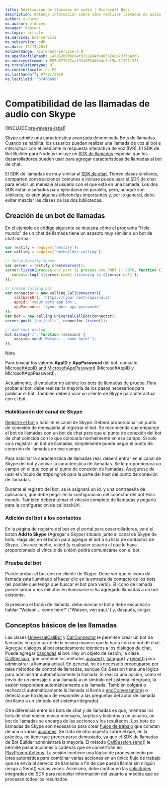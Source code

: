 ```yaml
---
title: Realización de llamadas de audio | Microsoft Docs
description: Obtenga información sobre cómo realizar llamadas de audio con Skype en un bot mediante Node.js.
author: v-ducvo
ms.author: v-ducvo
manager: kamrani
ms.topic: article
ms.service: bot-service
ms.subservice: sdk
ms.date: 12/13/2017
monikerRange: azure-bot-service-3.0
ms.openlocfilehash: 147862b0fe684f9312a94fe903326ca737f5a3d6
ms.sourcegitcommit: 697a577d72aaf91a0834d4b4c2ef5aa11291f28f
ms.translationtype: HT
ms.contentlocale: es-ES
ms.lasthandoff: 07/01/2019
ms.locfileid: "67496699"
---
```

# <a name="support-audio-calls-with-skype"></a>Compatibilidad de las llamadas de audio con Skype

[!INCLUDE [pre-release-label](../includes/pre-release-label-v3.md)]

Skype admite una característica avanzada denominada Bots de llamadas.  Cuando se habilita, los usuarios pueden realizar una llamada de voz al bot e interactuar con él mediante la respuesta interactiva de voz (IVR).  El SDK de Bot Builder para Node.js incluye un [SDK de llamadas][calling_sdk] especial que los desarrolladores pueden usar para agregar características de llamadas al bot de chat.   

El SDK de llamadas es muy similar al [SDK de chat][chat_sdk]. Tienen clases similares, comparten construcciones comunes e incluso puede usar el SDK de chat para enviar un mensaje al usuario con el que está en una llamada.  Los dos SDK están diseñados para ejecutarse en paralelo, pero, aunque son similares, existen algunas diferencias importantes y, por lo general, debe evitar mezclar las clases de las dos bibliotecas.  

## <a name="create-a-calling-bot"></a>Creación de un bot de llamadas
En el ejemplo de código siguiente se muestra cómo el programa "Hola mundo" de un chat de llamada tiene un aspecto muy similar a un bot de chat normal. 

```javascript
var restify = require('restify');
var calling = require('botbuilder-calling');

// Setup Restify Server
var server = restify.createServer();
server.listen(process.env.port || process.env.PORT || 3978, function () {
   console.log(`${server.name} listening to ${server.url}`); 
});

// Create calling bot
var connector = new calling.CallConnector({
    callbackUrl: 'https://<your host>/api/calls',
    appId: '<your bots app id>',
    appPassword: '<your bots app password>'
});
var bot = new calling.UniversalCallBot(connector);
server.post('/api/calls', connector.listen());

// Add root dialog
bot.dialog('/', function (session) {
    session.send('Watson... come here!');
});
```

> [!NOTE]
> Para buscar los valores **AppID** y **AppPassword** del bot, consulte [MicrosoftAppID and MicrosoftAppPassword](~/bot-service-manage-overview.md#microsoftappid-and-microsoftapppassword) (MicrosoftAppID y MicrosoftAppPassword).

Actualmente, el emulador no admite los bots de llamadas de prueba. Para probar el bot, debe realizar la mayoría de los pasos necesarios para publicar el bot.  También deberá usar un cliente de Skype para interactuar con el bot. 

### <a name="enable-the-skype-channel"></a>Habilitación del canal de Skype
[Registre el bot](../bot-service-quickstart-registration.md) y habilite el canal de Skype. Deberá proporcionar un punto de conexión de mensajería al registrar el bot. Se recomienda que empareje el bot de llamadas con un bot de chat para que el punto de conexión del bot de chat coincida con lo que colocaría normalmente en ese campo.  Si solo va a registrar un bot de llamadas, simplemente puede pegar el punto de conexión de llamadas en ese campo.  

Para habilitar la característica de llamadas real, deberá entrar en el canal de Skype del bot y activar la característica de llamadas. Se le proporcionará un campo en el que copiar el punto de conexión de llamadas. Asegúrese de usar el vínculo de https ngrok para la parte del host del punto de conexión de llamadas.

Durante el registro del bot, se le asignará un id. y una contraseña de aplicación, que debe pegar en la configuración del conector del bot Hola mundo. También deberá tomar el vínculo completo de llamadas y pegarlo para la configuración de callbackUrl.

### <a name="add-bot-to-contacts"></a>Adición del bot a los contactos
En la página de registro del bot en el portal para desarrolladores, verá el botón **Add to Skype** (Agregar a Skype) situado junto al canal de Skype de bots. Haga clic en el botón para agregar el bot a su lista de contactos de Skype.  Una vez hecho, usted (y cualquier usuario al que le haya proporcionado el vínculo de unión) podrá comunicarse con el bot.

### <a name="test-your-bot"></a>Prueba del bot
Puede probar el bot con un cliente de Skype. Debe ver que el icono de llamada está iluminado al hacer clic en la entrada de contacto de los bots (es posible que tenga que buscar el bot para verlo).  El icono de llamada puede tardar unos minutos en iluminarse si ha agregado llamadas a un bot existente.  

Si presiona el botón de llamada, debe marcar el bot y debe escucharlo hablar "Watson... come here!" ("Watson, ven aquí.") y, después, colgar.

## <a name="calling-basics"></a>Conceptos básicos de las llamadas
Las clases [UniversalCallBot](http://docs.botframework.com/node/builder/calling-reference/classes/_botbuilder_d_.universalcallbot) y [CallConnector](http://docs.botframework.com/node/builder/calling-reference/classes/_botbuilder_d_.callconnector) le permiten crear un bot de llamadas en gran parte de la misma manera que lo haría con un bot de chat. Agregue diálogos al bot prácticamente idénticos a los [diálogos de chat](bot-builder-nodejs-manage-conversation-flow.md). Puede agregar [cascadas](bot-builder-nodejs-prompts.md) al bot. Hay un objeto de sesión, la clase [CallSession](http://docs.botframework.com/node/builder/calling-reference/classes/_botbuilder_d_.callsession), que contiene los métodos [answer()](http://docs.botframework.com/node/builder/calling-reference/classes/_botbuilder_d_.callsession#answer), [hangup()](http://docs.botframework.com/node/builder/calling-reference/classes/_botbuilder_d_.callsession#hangup) y [reject()](http://docs.botframework.com/node/builder/calling-reference/classes/_botbuilder_d_.callsession#reject) para administrar la llamada actual. En general, no es necesario preocuparse por tales métodos de control de llamadas, aunque CallSession tiene una lógica para administrar automáticamente la llamada. Si realiza una acción, como el envío de un mensaje o una llamada a un símbolo del sistema integrado, la sesión responderá automáticamente a la llamada. También colgará o rechazará automáticamente la llamada si llama a [endConversation()](http://docs.botframework.com/node/builder/calling-reference/classes/_botbuilder_d_.callsession#endconversation) o detecta que ha dejado de responder a las preguntas del autor de llamada (no llamó a un símbolo del sistema integrado).

Otra diferencia entre los bots de chat y de llamadas es que, mientras los bots de chat suelen enviar mensajes, tarjetas y teclados a un usuario, un bot de llamadas se encarga de las acciones y los resultados. Los bots de llamadas de Skype son necesarios para crear [flujos de trabajo](http://docs.botframework.com/node/builder/calling-reference/interfaces/_botbuilder_d_.iworkflow) que constan de una o varias [acciones](http://docs.botframework.com/node/builder/calling-reference/interfaces/_botbuilder_d_.iaction).  Se trata de otro aspecto sobre el que, en la práctica, no tiene que preocuparse demasiado, ya que el SDK de llamadas de Bot Builder administrará la mayoría. El método [CallSession.send()](http://docs.botframework.com/node/builder/calling-reference/classes/_botbuilder_d_.callsession#send) le permite pasar acciones o cadenas que se convertirán en [PlayPromptActions](http://docs.botframework.com/node/builder/calling-reference/classes/_botbuilder_d_.playpromptaction).  La sesión contiene una lógica de procesamiento por lotes automática para combinar varias acciones en un único flujo de trabajo que se envía al servicio de llamadas a fin de que pueda llamar sin ningún riesgo a Send() varias veces.  Asimismo, debe confiar en las [solicitudes](bot-builder-nodejs-prompts.md) integradas del SDK para recopilar información del usuario a medida que se procesan todos los resultados.  

[calling_sdk]: http://docs.botframework.com/node/builder/calling-reference/modules/_botbuilder_d_
[chat_sdk]: http://docs.botframework.com/node/builder/chat-reference/modules/_botbuilder_d_
